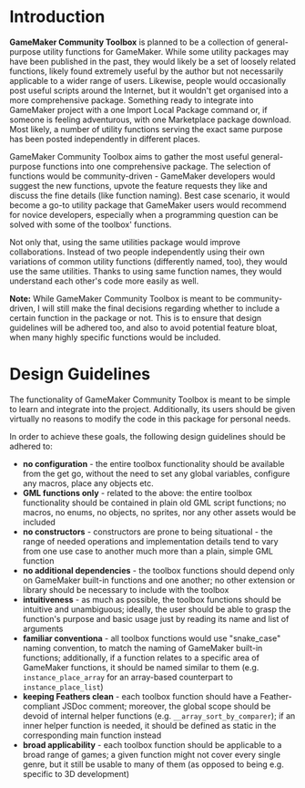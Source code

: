 # Introduction
**GameMaker Community Toolbox** is planned to be a collection of general-purpose utility functions for GameMaker. While some utility packages may have been published in the past, they would likely be a set of loosely related functions, likely found extremely useful by the author but not necessarily applicable to a wider range of users. Likewise, people would occasionally post useful scripts around the Internet, but it wouldn't get organised into a more comprehensive package. Something ready to integrate into GameMaker project with a one Import Local Package command or, if someone is feeling adventurous, with one Marketplace package download. Most likely, a number of utility functions serving the exact same purpose has been posted independently in different places.

GameMaker Community Toolbox aims to gather the most useful general-purpose functions into one comprehensive package. The selection of functions would be community-driven - GameMaker developers would suggest the new functions, upvote the feature requests they like and discuss the fine details (like function naming). Best case scenario, it would become a go-to utility package that GameMaker users would recommend for novice developers, especially when a programming question can be solved with some of the toolbox' functions.

Not only that, using the same utilities package would improve collaborations. Instead of two people independently using their own variations of common utility functions (differently named, too), they would use the same utilities. Thanks to using same function names, they would understand each other's code more easily as well.

**Note:** While GameMaker Community Toolbox is meant to be community-driven, I will still make the final decisions regarding whether to include a certain function in the package or not. This is to ensure that design guidelines will be adhered too, and also to avoid potential feature bloat, when many highly specific functions would be included.

# Design Guidelines
The functionality of GameMaker Community Toolbox is meant to be simple to learn and integrate into the project. Additionally, its users should be given virtually no reasons to modify the code in this package for personal needs.

In order to achieve these goals, the following design guidelines should be adhered to:
- **no configuration** - the entire toolbox functionality should be available from the get go, without the need to set any global variables, configure any macros, place any objects etc.
- **GML functions only** - related to the above: the entire toolbox functionality should be contained in plain old GML script functions; no macros, no enums, no objects, no sprites, nor any other assets would be included
- **no constructors** - constructors are prone to being situational - the range of needed operations and implementation details tend to vary from one use case to another much more than a plain, simple GML function
- **no additional dependencies** - the toolbox functions should depend only on GameMaker built-in functions and one another; no other extension or library should be necessary to include with the toolbox
- **intuitiveness** - as much as possible, the toolbox functions should be intuitive and unambiguous; ideally, the user should be able to grasp the function's purpose and basic usage just by reading its name and list of arguments
- **familiar conventiona** - all toolbox functions would use "snake_case" naming convention, to match the naming of GameMaker built-in functions; additionally, if a function relates to a specific area of GameMaker functions, it should be named similar to them (e.g. `instance_place_array` for an array-based counterpart to `instance_place_list`)
- **keeping Feathers clean** - each toolbox function should have a Feather-compliant JSDoc comment; moreover, the global scope should be devoid of internal helper functions (e.g. `__array_sort_by_comparer`); if an inner helper function is needed, it should be defined as static in the corresponding main function instead
- **broad applicability** - each toolbox function should be applicable to a broad range of games; a given function might not cover every single genre, but it still be usable to many of them (as opposed to being e.g. specific to 3D development)
